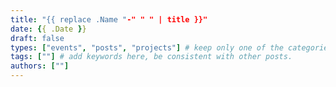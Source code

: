 ```yaml
---
title: "{{ replace .Name "-" " " | title }}"
date: {{ .Date }}
draft: false
types: ["events", "posts", "projects"] # keep only one of the categories
tags: [""] # add keywords here, be consistent with other posts.
authors: [""]
---
```

